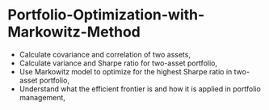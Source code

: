 # Portfolio-Optimization-with-Markowitz-Method
- Calculate covariance and correlation of two assets,
- Calculate variance and Sharpe ratio for two-asset portfolio,
- Use Markowitz model to optimize for the highest Sharpe ratio in two-asset portfolio,
- Understand what the efficient frontier is and how it is applied in portfolio management,

